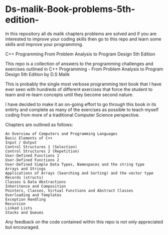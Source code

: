 # Ds-malik-Book-problems-5th-edition-
In this repository all ds malik chapters problems are solved and if you are interested to improve your coding skills then go to this repo and learn some skills and improve your programming.

C++ Programming
From Problem Analysis to Program Design 5th Edition

This repo is a collection of answers to the programming challenges and exercises outlined in C++ Programming - From Problem Analysis to Program Design 5th Edition by D.S Malik

This is probably the single most verbose programming text book that I have ever seen with hundreds of different exercises that force the student to learn and re-learn concepts until they become second nature.

I have decided to make it an on-going effort to go through this book in its entirty and complete as many of the exercises as possible to teach myself coding from more of a traditional Computer Science perspective.

Chapters are outlined as follows:

    An Overview of Computers and Programming Languages
    Basic Elements of C++
    Input / Output
    Control Structures 1 (Selection)
    Control Structures 2 (Repetition)
    User-Defined Functions 1
    User-Defined Functions 2
    User-Defined Simple Data Types, Namespaces and the string type
    Arrays and Strings
    Applications of Arrays (Searching and Sorting) and the vector type
    Records (structs)
    Classes & Data Abstractions
    Inheritence and Composition
    Pointers, Classes, Virtual Functions and Abstract Classes
    Overloading and Templates
    Exception Handling
    Recursion
    Linked Lists
    Stacks and Queues

Any feedback on the code contained within this repo is not only appreciated but encouraged.
